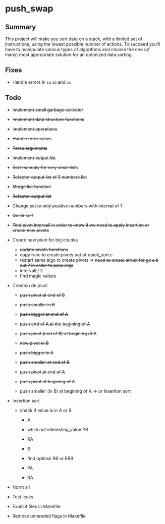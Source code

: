 # push_swap

## Summary
This project will make you sort data on a stack, with a limited set of instructions, using the lowest possible number of actions. To succeed you’ll have to manipulate various types of algorithms and choose the one (of many) most appropriate solution for an optimized data sorting.

## Fixes

- Handle errors in `sa` `sb` and `ss`

## Todo

- ~~Implement small garbage collector~~
- ~~Implement data structure functions~~
- ~~Implement operations~~
- ~~Handle error cases~~
- ~~Parse arguments~~
- ~~Implement output list~~
- ~~Sort manualy for very small lists~~
- ~~Refactor output list of 5 numbers list~~
- ~~Merge list function~~
- ~~Refactor output list~~
- ~~Change set to only positive numbers with interval of 1~~
- ~~Quick sort~~

- ~~Find pivot intervall in order to know if we need to apply insertion or create new pivots~~

- Create new pivot for big chunks
	- ~~update pivots functions~~
	- ~~copy func to create pivots out of quick_sort.c~~
	- restart same algo to create pivots
	=> ~~need to create struct for gc a b out ? in order to pass args~~
	- intervall / 2
	- find magic values

- Creation de pivot
	- ~~push pivot at end of B~~
	- ~~push smaller in B~~
	- ~~push bigger at end of A~~

	- ~~push end of A at the begining of A~~
	- ~~push pivot (end of B) at begining of A~~

	- ~~new pivot in B~~
	- ~~push bigger in A~~
	- ~~push smaller at end of B~~
	- ~~push pivot at end of A~~

	- ~~push pivot at begining of A~~
	- push smaller (in B) at begining of A => or Insertion sort

- Insertion sort
	- check if value is in A or B
		- A
		- while not interesting_value PB
		- RA

		- B
		- find optimal RB or RRB
		- PA
		- RA

- Norm all
- Test leaks

- Explicit files in Makefile
- Remove unneeded flags in Makefile
